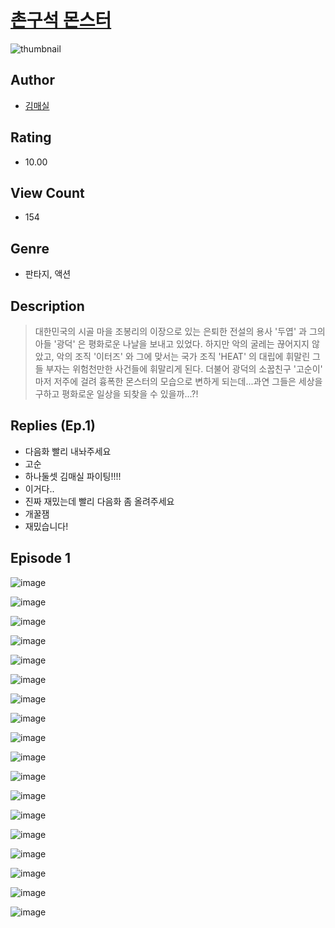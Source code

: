 # [촌구석 몬스터](https://comic.naver.com/challenge/list?titleId=811035)
![thumbnail](https://image-comic.pstatic.net/user_contents_data/challenge_comic/2023/05/25/upload_3906646608529405494_480x623.jpeg)

## Author
- [김매실](https://comic.naver.com/artistTitle?id=367166)

## Rating
- 10.00

## View Count
- 154

## Genre
- 판타지, 액션

## Description
> 대한민국의 시골 마을 조봉리의 이장으로 있는 은퇴한 전설의 용사 '두엽' 과 그의 아들 '광덕' 은 평화로운 나날을 보내고 있었다. 하지만 악의 굴레는 끊어지지 않았고, 악의 조직 '이터즈' 와 그에 맞서는 국가 조직 'HEAT' 의 대립에 휘말린 그들 부자는 위험천만한 사건들에 휘말리게 된다. 더불어 광덕의 소꿉친구 '고순이' 마저 저주에 걸려 흉폭한 몬스터의 모습으로 변하게 되는데...과연 그들은 세상을 구하고 평화로운 일상을 되찾을 수 있을까...?!

## Replies (Ep.1)
- 다음화 빨리 내놔주세요
- 고순
- 하나둘셋 김매실 파이팅!!!!
- 이거다..
- 진짜 재밌는데 빨리 다음화 좀 올려주세요
- 개꿀잼
- 재밌습니다!

## Episode 1
![image](https://image-comic.pstatic.net/user_contents_data/challenge_comic/2023/05/25/367166/upload_7291387596505495609.jpeg)

![image](https://image-comic.pstatic.net/user_contents_data/challenge_comic/2023/05/25/367166/upload_3631421260222838116.jpeg)

![image](https://image-comic.pstatic.net/user_contents_data/challenge_comic/2023/05/25/367166/upload_7147829680419517030.jpeg)

![image](https://image-comic.pstatic.net/user_contents_data/challenge_comic/2023/05/25/367166/upload_3558232267931529826.jpeg)

![image](https://image-comic.pstatic.net/user_contents_data/challenge_comic/2023/05/25/367166/upload_3617627891130840112.jpeg)

![image](https://image-comic.pstatic.net/user_contents_data/challenge_comic/2023/05/25/367166/upload_4063992030305728356.jpeg)

![image](https://image-comic.pstatic.net/user_contents_data/challenge_comic/2023/05/25/367166/upload_7306635417533757796.jpeg)

![image](https://image-comic.pstatic.net/user_contents_data/challenge_comic/2023/05/25/367166/upload_3774688505770619233.jpeg)

![image](https://image-comic.pstatic.net/user_contents_data/challenge_comic/2023/05/25/367166/upload_4135261454841559346.jpeg)

![image](https://image-comic.pstatic.net/user_contents_data/challenge_comic/2023/05/25/367166/upload_7233684130995777848.jpeg)

![image](https://image-comic.pstatic.net/user_contents_data/challenge_comic/2023/05/25/367166/upload_7076392189380736309.jpeg)

![image](https://image-comic.pstatic.net/user_contents_data/challenge_comic/2023/05/25/367166/upload_7221581583908955491.jpeg)

![image](https://image-comic.pstatic.net/user_contents_data/challenge_comic/2023/05/25/367166/upload_7363725565988255543.jpeg)

![image](https://image-comic.pstatic.net/user_contents_data/challenge_comic/2023/05/25/367166/upload_7003997062432896100.jpeg)

![image](https://image-comic.pstatic.net/user_contents_data/challenge_comic/2023/05/25/367166/upload_7220738279156900193.jpeg)

![image](https://image-comic.pstatic.net/user_contents_data/challenge_comic/2023/05/25/367166/upload_7076952052091675492.jpeg)

![image](https://image-comic.pstatic.net/user_contents_data/challenge_comic/2023/05/25/367166/upload_7004840379365548643.jpeg)

![image](https://image-comic.pstatic.net/user_contents_data/challenge_comic/2023/05/25/367166/upload_3990861510487717219.jpeg)
